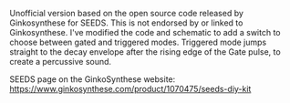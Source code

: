Unofficial version based on the open source code released by Ginkosynthese for SEEDS. This is not endorsed by or linked to Ginkosynthese. I've modified the code and schematic to add a switch to choose between gated and triggered modes. Triggered mode jumps straight to the decay envelope after the rising edge of the Gate pulse, to create a percussive sound.

SEEDS page on the GinkoSynthese website:
https://www.ginkosynthese.com/product/1070475/seeds-diy-kit
